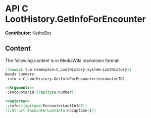 # API C LootHistory.GetInfoForEncounter

**Contributor:** KethoBot

## Content

The following content is in MediaWiki markdown format:

```mediawiki
{{wowapi|t=a|namespace=C_LootHistory|system=LootHistory}}
Needs summary.
 info = C_LootHistory.GetInfoForEncounter(encounterID)

==Arguments==
:;encounterID:{{apitype|number}}

==Returns==
:;info:{{apitype|EncounterLootInfo?}}
{{:Struct EncounterLootInfo|nocaption=1}}
```